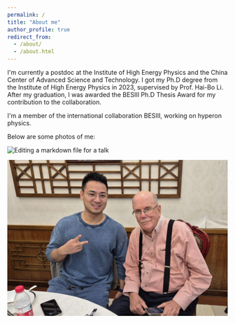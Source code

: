 ```yaml
---
permalink: /
title: "About me"
author_profile: true
redirect_from: 
  - /about/
  - /about.html
---
```


I'm currently a postdoc at the Institute of High Energy Physics and the China Center of Advanced Science and Technology. I got my Ph.D degree from the Institute of High Energy Physics in 2023, supervised by Prof. Hai-Bo Li. After my graduation, I was awarded the BESIII Ph.D Thesis Award for my contribution to the collaboration.

I'm a member of the international collaboration BESIII, working on hyperon physics.

Below are some photos of me:


![Editing a markdown file for a talk](https://github.com/shenhfhep/Hong-Fei_Shen.github.io/blob/master/images/withHaibo.jpg)

![Editing a markdown file for a talk](https://github.com/shenhfhep/Hong-Fei_Shen.github.io/blob/master/images/withOlsen.jpg)


